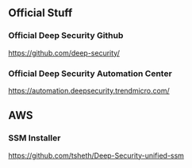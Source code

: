 ## Official Stuff
### Official Deep Security Github
https://github.com/deep-security/

### Official Deep Security Automation Center
https://automation.deepsecurity.trendmicro.com/

## AWS
### SSM Installer
https://github.com/tsheth/Deep-Security-unified-ssm

